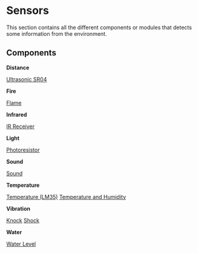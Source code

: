 # Sensors
This section contains all the different components or modules that detects some information from the environment.

## Components

**Distance**

[Ultrasonic SR04](./Ultrasonic%20SR04)

**Fire**

[Flame](./Flame)

**Infrared**

[IR Receiver](./IR%20Receiver)

**Light**

[Photoresistor](./Photoresistor)

**Sound**

[Sound](./Sound)

**Temperature**

[Temperature (LM35)](./Temperature%20%28LM35%29)
[Temperature and Humidity](./Temperature%20and%20Humidity)

**Vibration**

[Knock](./Knock)
[Shock](./Shock)

**Water**

[Water Level](./Water%20Level)

